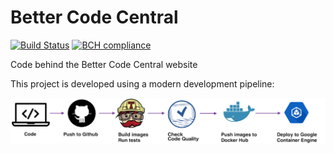 # Better Code Central
[![Build Status](https://travis-ci.org/robvanderleek/BetterCodeCentral.svg?branch=master)](https://travis-ci.org/robvanderleek/BetterCodeCentral)
[![BCH compliance](https://bettercodehub.com/edge/badge/robvanderleek/BetterCodeCentral)](https://bettercodehub.com)

Code behind the Better Code Central website

This project is developed using a modern development pipeline:

![CI/CD pipeline](doc/bcc-cicd.png)
